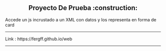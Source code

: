 <h2 align="center">
Proyecto De Prueba  :construction:
</h2>
 <p>Accede un js incrustado a un XML con datos y los representa en forma de card</p>

<hr/>
  <p align="left">
      Link : https://fergff.github.io/web
  </p>
<hr/>
